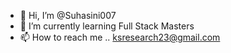 - 👋 Hi, I’m @Suhasini007
- 🌱 I’m currently learning Full Stack Masters
- 📫 How to reach me .. ksresearch23@gmail.com

<!---
Suhasini007/Suhasini007 is a ✨ special ✨ repository because its `README.md` (this file) appears on your GitHub profile.
You can click the Preview link to take a look at your changes.
--->
